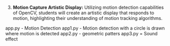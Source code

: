 3. **Motion Capture Artistic Display:** Utilizing motion detection capabilities of OpenCV, students will create an artistic display that responds to motion, highlighting their understanding of motion tracking algorithms.

app.py - Motion Detection
app1.py - Motion detection with a circle is drawn where motion is detected
app2.py - geometric patters
app3.py = Sound effect